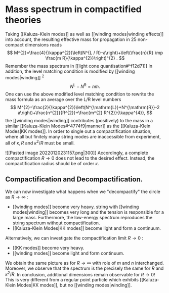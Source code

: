 # Mass spectrum in compactified theories
Taking [[Kaluza-Klein modes]] as well as [[winding modes|winding effects]] into account, the resulting effective mass for propagation in 25 non-compact dimensions reads
$$
M^{2}=\frac{4}{\kappa^{2}}\left(N^{L / R}-a\right)+\left(\frac{n}{R} \mp \frac{m R}{\kappa^{2}}\right)^{2} .
$$
Remember the mass spectrum in [[light cone quantisation#^f12d71]]
In addition, the level matching condition is modified by [[winding modes|winding]] $^{2}$
$$
N^{\mathrm{L}}-N^{\mathrm{R}}=n m \text {. }
$$
One can use the above modified level matching condition to rewrite the mass formula as an average over the L/R level numbers
$$
M^{2}=\frac{2}{\kappa^{2}}\left(N^{\mathrm{L}}+N^{\mathrm{R}}-2 a\right)+\frac{n^{2}}{R^{2}}+\frac{m^{2} R^{2}}{\kappa^{4}},
$$
the [[winding modes|winding]] contributes (positively) to the mass in a similar [[Kaluza-Klein Modes#^4774f9|manner]] as the [[Kaluza-Klein Modes|KK modes]].
In order to single out a compactification situation, where all but finitely many string modes are inaccessible from experiment, all of $\kappa, R$ and $\kappa^{2} / R$ must be small.

![[Pasted image 20220120231157.png|300]] 
Accordingly, a complete compactification $R \rightarrow 0$ does not lead to the desired effect. Instead, the compactification radius should be of order $\kappa$.

## Compactification and Decompactification. 
We can now investigate what happens when we "decompactify" the circle as $R \rightarrow \infty$ :
- [[winding modes]] become very heavy. string with [[winding modes|winding]] becomes very long and the tension is responsible for a large mass. Furthermore, the low-energy spectrum reproduces the string spectrum without compactification.
- [[Kaluza-Klein Modes|KK modes]] become light and form a continuum.



Alternatively, we can investigate the compactification limit $R \rightarrow 0$ :
- [[KK modes]] become very heavy.
- [[winding modes]] become light and form continuum.

We obtain the same picture as for $R \rightarrow \infty$ with role of $m$ and $n$ interchanged. Moreover, we observe that the spectrum is the precisely the same for $R$ and $\kappa^{2} / R$.
In conclusion, additional dimensions remain observable for $R \rightarrow 0 !$ This is very different from a regular point particle which exhibits [[Kaluza-Klein Modes|KK modes]], but no [[winding modes|winding]].

